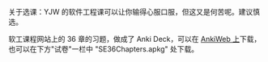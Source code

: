 关于选课：YJW 的软件工程课可以让你输得心服口服，但这又是何苦呢。建议慎选。

软工课程网站上的 36 章的习题，做成了 Anki Deck，可以在 [AnkiWeb 上](https://ankiweb.net/shared/info/1024686474)下载，也可以在下方"试卷"一栏中 "SE36Chapters.apkg" 处下载。
